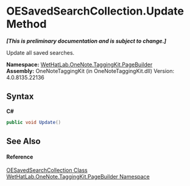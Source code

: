 # OESavedSearchCollection.Update Method 
 _**\[This is preliminary documentation and is subject to change.\]**_

Update all saved searches.

**Namespace:**&nbsp;<a href="56352230-71f2-f4b7-63a8-983965663af5.md">WetHatLab.OneNote.TaggingKit.PageBuilder</a><br />**Assembly:**&nbsp;OneNoteTaggingKit (in OneNoteTaggingKit.dll) Version: 4.0.8135.22136

## Syntax

**C#**<br />
``` C#
public void Update()
```


## See Also


#### Reference
<a href="676a1f3a-0f1b-2631-38a2-c89500c36a86.md">OESavedSearchCollection Class</a><br /><a href="56352230-71f2-f4b7-63a8-983965663af5.md">WetHatLab.OneNote.TaggingKit.PageBuilder Namespace</a><br />